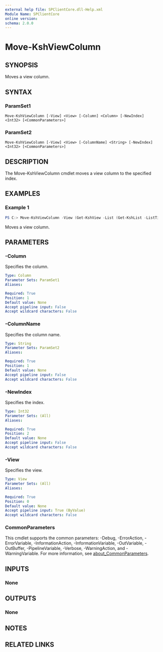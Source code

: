```yaml
---
external help file: SPClientCore.dll-Help.xml
Module Name: SPClientCore
online version:
schema: 2.0.0
---
```


# Move-KshViewColumn

## SYNOPSIS
Moves a view column.

## SYNTAX

### ParamSet1
```
Move-KshViewColumn [-View] <View> [-Column] <Column> [-NewIndex] <Int32> [<CommonParameters>]
```

### ParamSet2
```
Move-KshViewColumn [-View] <View> [-ColumnName] <String> [-NewIndex] <Int32> [<CommonParameters>]
```

## DESCRIPTION
The Move-KshViewColumn cmdlet moves a view column to the specified index.

## EXAMPLES

### Example 1
```powershell
PS C:> Move-KshViewColumn -View (Get-KshView -List (Get-KshList -ListTitle 'Announcements') -ViewTitle 'My Items') -Column (Get-KshColumn -List (Get-KshList -ListTitle 'Announcements') -ColumnName 'Remarks') -NewIndex 0
```

Moves a view column.

## PARAMETERS

### -Column
Specifies the column.

```yaml
Type: Column
Parameter Sets: ParamSet1
Aliases:

Required: True
Position: 1
Default value: None
Accept pipeline input: False
Accept wildcard characters: False
```

### -ColumnName
Specifies the column name.

```yaml
Type: String
Parameter Sets: ParamSet2
Aliases:

Required: True
Position: 1
Default value: None
Accept pipeline input: False
Accept wildcard characters: False
```

### -NewIndex
Specifies the index.

```yaml
Type: Int32
Parameter Sets: (All)
Aliases:

Required: True
Position: 2
Default value: None
Accept pipeline input: False
Accept wildcard characters: False
```

### -View
Specifies the view.

```yaml
Type: View
Parameter Sets: (All)
Aliases:

Required: True
Position: 0
Default value: None
Accept pipeline input: True (ByValue)
Accept wildcard characters: False
```

### CommonParameters
This cmdlet supports the common parameters: -Debug, -ErrorAction, -ErrorVariable, -InformationAction, -InformationVariable, -OutVariable, -OutBuffer, -PipelineVariable, -Verbose, -WarningAction, and -WarningVariable. For more information, see [about_CommonParameters](http://go.microsoft.com/fwlink/?LinkID=113216).

## INPUTS

### None

## OUTPUTS

### None

## NOTES

## RELATED LINKS
